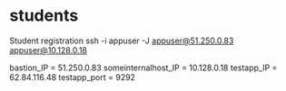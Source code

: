 # students
Student registration
ssh -i appuser -J  appuser@51.250.0.83 appuser@10.128.0.18

bastion_IP = 51.250.0.83
someinternalhost_IP = 10.128.0.18
testapp_IP = 62.84.116.48 
testapp_port = 9292
